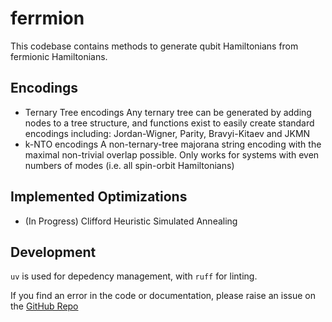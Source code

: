 # ferrmion

This codebase contains methods to generate qubit Hamiltonians from fermionic Hamiltonians.


## Encodings
- Ternary Tree encodings
    Any ternary tree can be generated by adding nodes to a tree structure, and functions exist to easily create standard encodings including: Jordan-Wigner, Parity, Bravyi-Kitaev and JKMN
- k-NTO encodings
    A non-ternary-tree majorana string encoding with the maximal non-trivial overlap possible.
    Only works for systems with even numbers of modes (i.e. all spin-orbit Hamiltonians)


## Implemented Optimizations
- (In Progress) Clifford Heuristic Simulated Annealing


## Development

`uv` is used for depedency management, with `ruff` for linting.

If you find an error in the code or documentation, please raise an issue on the [GitHub Repo](https://github.com/UCL-CCS/ferrmion)
